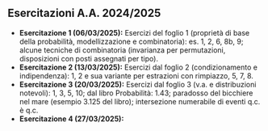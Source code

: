 ## Esercitazioni A.A. 2024/2025

- **Esercitazione 1 (06/03/2025):**  Esercizi del foglio 1 (proprietà di base della probabilità, modellizzazione e combinatoria): es. 1, 2, 6, 8b, 9; alcune tecniche di combinatoria (invarianza per permutazioni, disposizioni con posti assegnati per tipo). 
- **Esercitazione 2 (13/03/2025):** Esercizi dal foglio 2 (condizionamento e indipendenza): 1, 2 e sua variante per estrazioni con rimpiazzo, 5, 7, 8.
- **Esercitazione 3 (20/03/2025):** Esercizi dal foglio 3 (v.a. e distribuzioni notevoli): 1, 3, 5, 10; dal libro Probabilità: 1.43; paradosso del bicchiere nel mare (esempio 3.125 del libro); intersezione numerabile di eventi q.c. è q.c.
- **Esercitazione 4 (27/03/2025):**

